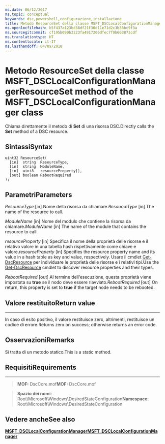 ```yaml
---
ms.date: 06/12/2017
ms.topic: conceptual
keywords: dsc,powershell,configurazione,installazione
title: Metodo ResourceSet della classe MSFT_DSCLocalConfigurationManager
ms.openlocfilehash: b5f437a123bd38df21f30d11e71d2c3b36bc9f3a
ms.sourcegitcommit: cf195b090b3223fa4917206dfec7f0b603873cdf
ms.translationtype: HT
ms.contentlocale: it-IT
ms.lasthandoff: 04/09/2018
---
```

# <a name="resourceset-method-of-the-msftdsclocalconfigurationmanager-class"></a><span data-ttu-id="11a54-103">Metodo ResourceSet della classe MSFT_DSCLocalConfigurationManager</span><span class="sxs-lookup"><span data-stu-id="11a54-103">ResourceSet method of the MSFT_DSCLocalConfigurationManager class</span></span>

<span data-ttu-id="11a54-104">Chiama direttamente il metodo di **Set** di una risorsa DSC.</span><span class="sxs-lookup"><span data-stu-id="11a54-104">Directly calls the **Set** method of a DSC resource.</span></span>

<a name="syntax"></a><span data-ttu-id="11a54-105">Sintassi</span><span class="sxs-lookup"><span data-stu-id="11a54-105">Syntax</span></span>
------

```mof
uint32 ResourceSet(
  [in]  string  ResourceType,
  [in]  string  ModuleName,
  [in]  uint8   resourceProperty[],
  [out] boolean RebootRequired
);
```

<a name="parameters"></a><span data-ttu-id="11a54-106">Parametri</span><span class="sxs-lookup"><span data-stu-id="11a54-106">Parameters</span></span>
----------

<span data-ttu-id="11a54-107">*ResourceType* \[in\] Nome della risorsa da chiamare.</span><span class="sxs-lookup"><span data-stu-id="11a54-107">*ResourceType* \[in\] The name of the resource to call.</span></span>

<span data-ttu-id="11a54-108">*ModuleName* \[in\] Nome del modulo che contiene la risorsa da chiamare.</span><span class="sxs-lookup"><span data-stu-id="11a54-108">*ModuleName* \[in\] The name of the module that contains the resource to call.</span></span>

<span data-ttu-id="11a54-109">*resourceProperty* \[in\] Specifica il nome della proprietà delle risorse e il relativo valore in una tabella hash rispettivamente come chiave e valore.</span><span class="sxs-lookup"><span data-stu-id="11a54-109">*resourceProperty* \[in\] Specifies the resource property name and its value in a hash table as key and value, respectively.</span></span> <span data-ttu-id="11a54-110">Usare il cmdlet [Get-DscResource](https://technet.microsoft.com/library/dn521625.aspx) per individuare le proprietà delle risorse e i relativi tipi.</span><span class="sxs-lookup"><span data-stu-id="11a54-110">Use the [Get-DscResource](https://technet.microsoft.com/library/dn521625.aspx) cmdlet to discover resource properties and their types.</span></span>

<span data-ttu-id="11a54-111">*RebootRequired* \[out\] Al termine dell'esecuzione, questa proprietà viene impostata su **true** se il nodo deve essere riavviato.</span><span class="sxs-lookup"><span data-stu-id="11a54-111">*RebootRequired* \[out\] On return, this property is set to **true** if the target node needs to be rebooted.</span></span>

## <a name="return-value"></a><span data-ttu-id="11a54-112">Valore restituito</span><span class="sxs-lookup"><span data-stu-id="11a54-112">Return value</span></span>
------------

<span data-ttu-id="11a54-113">In caso di esito positivo, il valore restituisce zero, altrimenti, restituisce un codice di errore.</span><span class="sxs-lookup"><span data-stu-id="11a54-113">Returns zero on success; otherwise returns an error code.</span></span>

## <a name="remarks"></a><span data-ttu-id="11a54-114">Osservazioni</span><span class="sxs-lookup"><span data-stu-id="11a54-114">Remarks</span></span>

<span data-ttu-id="11a54-115">Si tratta di un metodo statico.</span><span class="sxs-lookup"><span data-stu-id="11a54-115">This is a static method.</span></span>

## <a name="requirements"></a><span data-ttu-id="11a54-116">Requisiti</span><span class="sxs-lookup"><span data-stu-id="11a54-116">Requirements</span></span>
------------
><span data-ttu-id="11a54-117">**MOF:** DscCore.mof</span><span class="sxs-lookup"><span data-stu-id="11a54-117">**MOF:** DscCore.mof</span></span>

><span data-ttu-id="11a54-118">**Spazio dei nomi**: Root\Microsoft\Windows\DesiredStateConfiguration</span><span class="sxs-lookup"><span data-stu-id="11a54-118">**Namespace**: Root\Microsoft\Windows\DesiredStateConfiguration</span></span>


## <a name="see-also"></a><span data-ttu-id="11a54-119">Vedere anche</span><span class="sxs-lookup"><span data-stu-id="11a54-119">See also</span></span>


[<span data-ttu-id="11a54-120">**MSFT_DSCLocalConfigurationManager**</span><span class="sxs-lookup"><span data-stu-id="11a54-120">**MSFT_DSCLocalConfigurationManager**</span></span>](msft-dsclocalconfigurationmanager.md)